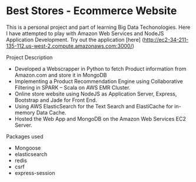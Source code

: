 # Best Stores - Ecommerce Website

This is a personal project and part of learning Big Data Techonologies. Here I have attempted to play with Amazon Web Services and NodeJS Application Development.
Try out the application [here] (http://ec2-34-211-135-112.us-west-2.compute.amazonaws.com:3000/)

Project Description

- Developed a Webscrapper in Python to fetch Product information from Amazon.com and store it in MongoDB 
- Implementing a Product Recommendation Engine using Collaborative Filtering in SPARK – Scala on AWS EMR Cluster.
- Online store website using NodeJS as Application Server, Express, Bootstrap and Jade for Front End. 
- Using AWS ElasticSearch for the Text Search and ElastiCache for in-memory Data Cache. 
- Hosted the Web App and MongoDB on the Amazon Web Services EC2 Server.

Packages used 

- Mongoose 
- elasticsearch
- redis
- csrf
- express-session
